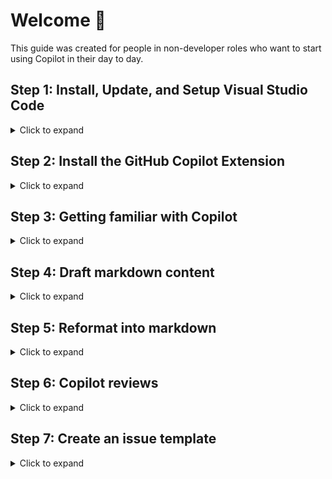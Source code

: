 # Welcome 👋

This guide was created for people in non-developer roles who want to start using Copilot in their day to day.

## Step 1: Install, Update, and Setup Visual Studio Code

<details>
<Summary>Click to expand</Summary>
<br>

Now that GitHub Copilot is available in GitHub.com, you don't _need_ to use an Integrated Developer Environment (IDE) like Visual Studio Code (VS Code) to use Copilot. However, VS Code offers some customization and functionality that you can't get in GitHub.com today.

If you don't have VS Code, you can [download it here](https://code.visualstudio.com/download).

If you already have VS Code, make sure you update to the latest version:
- With VS Code open, click the `Code` tab at the top left
- Select `Check for Updates...`
- If an update is available, apply it, then restart VS Code when prompted

![Screenshot 2025-01-03 at 3 04 30 PM](https://github.com/user-attachments/assets/efb6bf41-b37c-4319-aea6-261591be459f)

- In VS Code, let's create a new workspace to work through all of our exercises:
  - Select `File` --> `Open Folder...`
  - If needed, create a new folder so that you're working from a clean slate

![Screenshot 2025-01-03 at 3 52 28 PM](https://github.com/user-attachments/assets/1df15209-5cbe-4681-8092-312e700e2507)


</details>

## Step 2: Install the GitHub Copilot Extension

<details>
<Summary>Click to expand</Summary>
<br>

- Select the `Extensions` button from the left hand navigation bar

![Screenshot 2025-01-03 at 2 46 57 PM](https://github.com/user-attachments/assets/2d4614a1-3f8a-482e-9971-62b91cc3dcd6)


- Search for "**Copilot**"
- Click the `Install` button next to `GitHub Copilot`

![Screenshot 2025-01-03 at 2 47 21 PM](https://github.com/user-attachments/assets/16eebc7f-725e-4ae0-88bd-654bd0f90c65)

- In the Copilot panel on the right, select `Sign in to Use Copilot`

![Screenshot 2025-01-03 at 2 47 45 PM](https://github.com/user-attachments/assets/1aba3bb2-3867-4af4-9fba-a27c6cfef1e5)


- Select `Continue` next to your primary account

![Screenshot 2025-01-03 at 2 48 11 PM](https://github.com/user-attachments/assets/cf1999ac-855a-442d-ac85-cd023fd3e1e3)

- Select `Continue` again

![Screenshot 2025-01-03 at 2 51 38 PM](https://github.com/user-attachments/assets/194af187-e0c5-4488-aad6-6eb2e603f3c8)

</details>

## Step 3: Getting familiar with Copilot

<details>
<Summary>Click to expand</Summary>
<br>

- To ensure Copilot is properly authenticated, type "Hello" in the Copilot Chat window and hit enter.

![Screenshot 2025-01-03 at 3 39 56 PM](https://github.com/user-attachments/assets/6356229f-21fe-4a3c-be05-a0f572c782a9)

- If Copilot does not respond, or if you see an error, double check that:
  - You are authenticated with a GitHub account that has a Copilot license (click the `Accounts` icon at the bottom left)
  - You have the latest version of VS Code (click `Code` --> `Check for updates...`)
  - You have the latest version of the Copilot Extension (click `Extensions` --> `GitHub Copilot` --> `Update` or `Restart Extensions`)
  - You have restarted VS Code after applying any updates (click the `Manage` gear icon at the bottom left)
 
- Copilot has some pre-defined shortcuts called _**slash commands**_. You can view all of the available slash commands by typing `/help`.

![Screenshot 2025-01-03 at 3 47 38 PM](https://github.com/user-attachments/assets/be10b5c5-95d3-424a-9812-985d03067a60)

- Two very helpful slash commands are `/new` and `/explain`.
  - `/new` is great when you need to create many files or a folder structure for a new project.
  - `/explain` is a quick way to have Copilot teach you more about what it generated, or to have Copilot summarize a large block of text/code.

</details>

## Step 4: Draft markdown content

<details>
<Summary>Click to expand</Summary>
<br>

Sometimes you know what you want to cover, but not how you want to present it. I find that it can be easier tweaking something vs. designing from scratch.

For example, maybe you want to create a new README for your team's repository. Here are some prompts that got me to a great outline:

```
Create a template markdown file to be used as the readme for my team's GitHub repository.
It should include sections for our mission, what we do, and our team's pictures and contact information.
Include examples in each section.
```

```
Update the team picture to link to CallMeGreg's github profile picture
```

```
In the team pictures section, change the pictures to a table that also includes columns for their name, handle, and email address
```

```
Adjust the size of the picture to be smaller
```

After just a few back and forths, I was left with this markdown content:

![Screenshot 2025-01-08 at 6 09 00 PM](https://github.com/user-attachments/assets/ceea0f68-9153-4d01-94d7-b846192bc2a8)

Which looked like this in GitHub:

![Screenshot 2025-01-08 at 6 09 32 PM](https://github.com/user-attachments/assets/6e0384ec-61e4-4ed9-b5c5-3962c6fbc61f)

</details>

## Step 5: Reformat into markdown

<details>
<Summary>Click to expand</Summary>
<br>

At GitHub, I find myself writing _a lot_ of markdown between README's, issues, and discussions. However I prefer to take notes in Google Docs, and copying/pasting between the two can be _really_ ugly.

This is an area where Copilot can help take the burden of reformatting off your plate.

When converting something to markdown, try the following prompt:

```
Can you convert the following notes into markdown format?
Use bulleted lists, use formatting to bold important parts, and include emojis in titles where appropriate.

<Paste in your raw notes here>
```

For example, starting with a Google Doc that looks like this:

![Screenshot 2025-01-08 at 6 14 36 PM](https://github.com/user-attachments/assets/68478d7f-32b1-4615-b53f-d3c068174e6c)

This is what a direct copy and paste into GitHub Issues looks like ☹️

![Screenshot 2025-01-08 at 6 17 02 PM](https://github.com/user-attachments/assets/1bfc51a8-80fd-4ab9-9ed5-ec2ba45bd228)


And here's what it looks like after using the simple Copilot prompt from above 🤩

![Screenshot 2025-01-08 at 6 18 28 PM](https://github.com/user-attachments/assets/540fb3b8-9f82-428d-a2f4-1a81675e0b08)

</details>

## Step 6: Copilot reviews

<details>
<Summary>Click to expand</Summary>
<br>

On top of helping you write and format content, Copilot can review content for typos, style, and clarity.

We can also customize what Copilot looks for in its reviews by specifying review instructions.

Navigate to the VS Code `Extensions` tab and search for Copilot. Then click the `Manage` gear icon next to GitHub Copilot Chat.

![Screenshot 2025-01-10 at 10 33 25 AM](https://github.com/user-attachments/assets/43be0441-1793-4ff2-b535-13456c45790c)

Scroll down to the section labeled `Github › Copilot › Chat › Review Selection: Instructions`. Be sure to find "Review Selection", and not one of the other instructions sections for other things like code generation and test generation.

Click `Edit in settings.json`.

![Screenshot 2025-01-10 at 10 34 33 AM](https://github.com/user-attachments/assets/df87efc1-e9d4-4265-b9af-4babe768efc8)

If you're offered a quick selection, choose one of the options that start with `"text"`, then modify the instructions to your liking. Or manually update the `github.copilot.chat.reviewSelection.instructions` section to look like this:

```
    "github.copilot.chat.reviewSelection.instructions": [
        {
            "text": "Look for spelling and grammar mistakes, refine for clarity, and add emojis where appropriate."
        }
    ],
```

Save the `settings.json` file and go back to a file that you would like to review.

Highlight all of the text that wou want Copilot to review, then right click and select `Copilot` --> `Review and Comment`

![Screenshot 2025-01-10 at 10 50 46 AM](https://github.com/user-attachments/assets/4d985674-6d23-4543-ba02-636959349c54)

You can quickly apply or discard suggestions with the `Apply` and `Discard` buttons, jump between suggestions with the arrows, move a comment to that Chat window, or discard all suggestions and return to edit mode.

![Screenshot 2025-01-10 at 10 53 10 AM](https://github.com/user-attachments/assets/82a81645-29fc-422e-b166-0f52e80b50db)

</details>

## Step 7: Create an issue template
<details>
<Summary>Click to expand</Summary>
<br>

Issue templates are a great way to streamline collection of GitHub Issues in a consistent fashion.

Copilot can help elevate your issue template game by providing the boilerplate code needed for [issue forms](https://docs.github.com/en/communities/using-templates-to-encourage-useful-issues-and-pull-requests/syntax-for-issue-forms), rather than using markdown / markdown comments in your templates.

Start by prompting Copilot with a rough outline of what you want to achieve, being as specific as possible about default labels, assignees, and the form fields you want to include.

```
I want to create a GitHub issue template using an issue form.
The form will be used to capture feedback about our recent team offsite.
Include the default label "Offsite Feedback" and assign the issue to CallMeGreg.
The form should have fields for an overall rating 1-10, a text box for what went well, and a text box for what could be improved next time.
Also, include a required dropdown selection for which specific team the user is a part of: Engineering, Product, or Design.
```

Remember, Copilot might not get it exactly right the first time. Ask follow up questions to fix errors, adjust styling, add ghost text, change the order of the fields...you're the pilot!

With the prompt from above, I ended up with a new issue template that looks like this:

![Screenshot 2025-01-10 at 11 08 55 AM](https://github.com/user-attachments/assets/2fea6562-141d-41ce-900f-6e42731deaa6)

</details>
